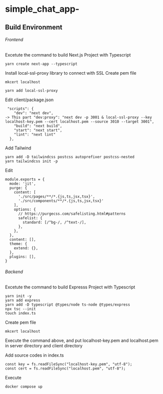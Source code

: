 # simple_chat_app-

## Build Environment

###### Frontend

Excetute the command to build Next.js Project with Typescript

```
yarn create next-app --typescript
```

Install local-ssl-proxy library to connect with SSL
Create pem file

```
mkcert localhost
```

```
yarn add local-ssl-proxy
```

Edit client/package.json

```
 "scripts": {
    "dev": "next dev",
-> This part "dev:proxy": "next dev -p 3001 & local-ssl-proxy --key localhost-key.pem --cert localhost.pem --source 3010 --target 3001",
    "build": "next build",
    "start": "next start",
    "lint": "next lint"
  },
```

Add Tailwind

```
yarn add -D tailwindcss postcss autoprefixer postcss-nested
yarn tailwindcss init -p
```

Edit

```
module.exports = {
  mode: 'jit',
  purge: {
    content: [
      './src/pages/**/*.{js,ts,jsx,tsx}',
      './src/components/**/*.{js,ts,jsx,tsx}'
    ],
    options: {
      // https://purgecss.com/safelisting.html#patterns
      safelist: {
        standard: [/^bg-/, /^text-/],
      },
    },
  },
  content: [],
  theme: {
    extend: {},
  },
  plugins: [],
}
```

###### Backend

Excetute the command to build Expresss Project with Typescript

```
yarn init -y
yarn add express
yarn add -D typescript @types/node ts-node @types/express
npx tsc --init
touch index.ts
```

Create pem file

```
mkcert localhost
```

Execute the command above, and put localhost-key.pem and localhost.pem in server directory and client directory

Add source codes in index.ts

```
const key = fs.readFileSync("localhost-key.pem", "utf-8");
const cert = fs.readFileSync("localhost.pem", "utf-8");
```

Execute

```
docker compose up
```

